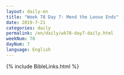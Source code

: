 ```yaml
---
layout: daily-en
title: "Week 78 Day 7: Mend the Loose Ends"
date: 2019-7-21 
categories: daily
permalink: /en/daily/wk78-day7-daily.html
weekNum: 78
dayNum: 7
language: English
---
```

{% include BibleLinks.html %} 
